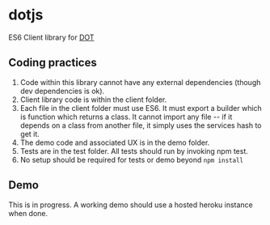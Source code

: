 # dotjs
ES6 Client library for [DOT](https://github.com/rameshvk/dot)

## Coding practices

1. Code within this library cannot have any external dependencies (though dev dependencies is ok).
2. Client library code is within the client folder. 
3. Each file in the client folder must use ES6.  It must export a builder which is function which returns a class. It cannot import any file -- if it depends on a class from another file, it simply uses the services hash to get it.
4. The demo code and associated UX is in the demo folder.
5. Tests are in the test folder. All tests should run by invoking npm test.
6. No setup should be required for tests or demo beyond `npm install`

## Demo

This is in progress.  A working demo should use a hosted heroku instance when done.
